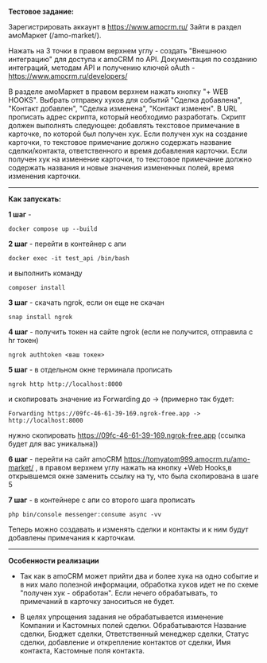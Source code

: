 **Тестовое задание:**

Зарегистрировать аккаунт в https://www.amocrm.ru/ Зайти в раздел амоМаркет (/amo-market/).

Нажать на 3 точки в правом верхнем углу - создать "Внешнюю интеграцию" для доступа к amoCRM по API. Документация по созданию интеграций, методам API и получению ключей oAuth - https://www.amocrm.ru/developers/

В разделе амоМаркет в правом верхнем нажать кнопку "+ WEB HOOKS". Выбрать отправку хуков для событий "Сделка добавлена", "Контакт добавлен", "Сделка изменена", "Контакт изменен". В URL прописать адрес скрипта, который необходимо разработать.
Скрипт должен выполнять следующее: добавлять текстовое примечание в карточке, по которой был получен хук. Если получен хук на создание карточки, то текстовое примечание должно содержать название сделки/контакта, ответственного и время добавления карточки. Если получен хук на изменение карточки, то текстовое примечание должно содержать названия и новые значения измененных полей, время изменения карточки.

--------------------------------

**Как запускать:**

**1 шаг** - 
```
docker compose up --build
```

**2 шаг** - перейти в контейнер с апи 
```
docker exec -it test_api /bin/bash
```
и выполнить команду 
```
composer install
```

**3 шаг** - скачать ngrok, если он еще не скачан

```
snap install ngrok
```

**4 шаг** - получить токен на сайте ngrok (если не получится, отправила с hr токен)

```
ngrok authtoken <ваш токен>
```

**5 шаг** - в отдельном окне терминала прописать

```
ngrok http http://localhost:8000
```

и скопировать значение из Forwarding до -> (примерно так будет: 
```
Forwarding https://09fc-46-61-39-169.ngrok-free.app -> http://localhost:8000
```
нужно скопировать https://09fc-46-61-39-169.ngrok-free.app (ссылка будет для вас уникальна))

**6 шаг** - перейти на сайт amoCRM https://tomyatom999.amocrm.ru/amo-market/ , в правом верхнем углу нажать на кнопку +Web Hooks,в открывшемся окне заменить ссылку на ту, что была скопирована в шаге 5

**7 шаг** - в контейнере с апи со второго шага прописать

```
php bin/console messenger:consume async -vv
```

Теперь можно создавать и изменять сделки и контакты и к ним будут добавлены примечания к карточкам.

----------------

**Особенности реализации**

- Так как в amoCRM может прийти два и более хука на одно событие и в них мало полезной информации, обработка хуков идет не по схеме "получен хук - обработан". Если нечего обрабатывать, то примечаний в карточку заноситься не будет. 

- В целях упрощения задания не обрабатывается изменение Компании и Кастомных полей сделки. Обрабатываются Название сделки, Бюджет сделки, Ответственный менеджер сделки, Статус сделки, добавление и открепление контактов от сделки, Имя контакта, Кастомные поля контакта.
